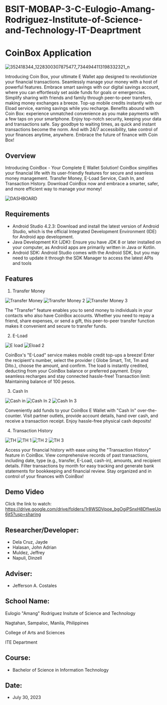 # BSIT-MOBAP-3-C-Eulogio-Amang-Rodriguez-Institute-of-Science-and-Technology-IT-Deaprtment
# CoinBox Application
![352418344_1228300307875477_7344944113198332321_n](https://github.com/Dinzell1/BSIT-MOBAP-3-C-Eulogio-Amang-Rodriguez-Institute-of-Science-and-Technology-IT-Deaprtment/assets/140863403/0b3efa68-ba7f-4051-8e19-510de3a39eaf)

Introducing Coin Box, your ultimate E Wallet app designed to revolutionize your financial transactions. Seamlessly manage your money with a host of powerful features. Embrace smart savings with our digital savings account, where you can effortlessly set aside funds for goals or emergencies. Simplify sharing with friends and family through peer-to-peer transfers, making money exchanges a breeze. Top-up mobile credits instantly with our Eload service, earning savings while you recharge.
Benefits abound with Coin Box: experience unmatched convenience as you make payments with a few taps on your smartphone. Enjoy top-notch security, keeping your data and transactions safe. Say goodbye to waiting times, as quick and instant transactions become the norm. And with 24/7 accessibility, take control of your finances anytime, anywhere. Embrace the future of finance with Coin Box!
## Overview

Introducing CoinBox - Your Complete E Wallet Solution! CoinBox simplifies your financial life with its user-friendly features for secure and seamless money management. Transfer Money, E-Load Service, Cash In, and Transaction History. Download CoinBox now and embrace a smarter, safer, and more efficient way to manage your money!

![DASHBOARD](https://github.com/Dinzell1/BSIT-MOBAP-3-C-Eulogio-Amang-Rodriguez-Institute-of-Science-and-Technology-IT-Deaprtment/assets/140863403/da804035-8e1e-41e2-961d-4241e175a361)

## Requirements
- Android Studio 4.2.3: Download and install the latest version of Android Studio, which is the official Integrated Development Environment (IDE) for Android app development.
- Java Development Kit (JDK): Ensure you have JDK 8 or later installed on your computer, as Android apps are primarily written in Java or Kotlin.
- Android SDK: Android Studio comes with the Android SDK, but you may need to update it through the SDK Manager to access the latest APIs and tools

## Features
1. Transfer Money

![Transfer Money](https://github.com/Dinzell1/BSIT-MOBAP-3-C-Eulogio-Amang-Rodriguez-Institute-of-Science-and-Technology-IT-Deaprtment/assets/140863403/8663ddb9-e00d-445e-86ab-61afefef816a)
![Transfer Money 2 ](https://github.com/Dinzell1/BSIT-MOBAP-3-C-Eulogio-Amang-Rodriguez-Institute-of-Science-and-Technology-IT-Deaprtment/assets/140863403/186aec68-e395-4262-92b0-ffcbd7eff362)
![Transfer Money 3](https://github.com/Dinzell1/BSIT-MOBAP-3-C-Eulogio-Amang-Rodriguez-Institute-of-Science-and-Technology-IT-Deaprtment/assets/140863403/07ff23b9-283f-40eb-ab40-043fab7c783b)


The &quot;Transfer&quot; feature enables you to send money to individuals
in your contacts who also have CoinBox accounts. Whether you need to repay a
friend, share expenses, or send a gift, this peer-to-peer transfer function makes it
convenient and secure to transfer funds.

2. E-Load

![E load ](https://github.com/Dinzell1/BSIT-MOBAP-3-C-Eulogio-Amang-Rodriguez-Institute-of-Science-and-Technology-IT-Deaprtment/assets/140863403/03258e0f-ffb4-4cc0-a7c0-361792566733)
![Eload 2](https://github.com/Dinzell1/BSIT-MOBAP-3-C-Eulogio-Amang-Rodriguez-Institute-of-Science-and-Technology-IT-Deaprtment/assets/140863403/a11fedb8-6bb8-4148-b33b-576f54cabdaa)

CoinBox's "E-Load" service makes mobile credit top-ups a breeze! Enter the recipient's number, select the provider ( Globe Smart, Tnt, Tm and Dito.), choose the amount, and confirm. The load is instantly credited, deducting from your CoinBox balance or preferred payment. Enjoy seamless recharges and stay connected hassle-free! Transaction limit: Maintaining balance of 100 pesos.

3. Cash In

![Cash in](https://github.com/Dinzell1/BSIT-MOBAP-3-C-Eulogio-Amang-Rodriguez-Institute-of-Science-and-Technology-IT-Deaprtment/assets/140863403/30fb4319-5a38-42f9-9966-82468046062a)
![Cash In 2 ](https://github.com/Dinzell1/BSIT-MOBAP-3-C-Eulogio-Amang-Rodriguez-Institute-of-Science-and-Technology-IT-Deaprtment/assets/140863403/061dc788-be79-4a29-8c7b-3e991576e099)
![Cash In 3](https://github.com/Dinzell1/BSIT-MOBAP-3-C-Eulogio-Amang-Rodriguez-Institute-of-Science-and-Technology-IT-Deaprtment/assets/140863403/bcbe4dc2-b97d-402e-854b-56debe5198eb)

Conveniently add funds to your CoinBox E Wallet with "Cash In" over-the-counter. Visit partner outlets, provide account details, hand over cash, and receive a transaction receipt. Enjoy hassle-free physical cash deposits!

4. Transaction History

![TH ](https://github.com/Dinzell1/BSIT-MOBAP-3-C-Eulogio-Amang-Rodriguez-Institute-of-Science-and-Technology-IT-Deaprtment/assets/140863403/d82f9bf7-bfda-4899-9acc-d31e3f8bb4f2)
![TH 1](https://github.com/Dinzell1/BSIT-MOBAP-3-C-Eulogio-Amang-Rodriguez-Institute-of-Science-and-Technology-IT-Deaprtment/assets/140863403/84ce41a8-4d00-421b-8b61-53e88579b736)
![TH 2](https://github.com/Dinzell1/BSIT-MOBAP-3-C-Eulogio-Amang-Rodriguez-Institute-of-Science-and-Technology-IT-Deaprtment/assets/140863403/0d1ebc06-fd06-4c86-8d53-d842e701cf00)
![TH 3](https://github.com/Dinzell1/BSIT-MOBAP-3-C-Eulogio-Amang-Rodriguez-Institute-of-Science-and-Technology-IT-Deaprtment/assets/140863403/ae507952-3b77-4ca6-828a-4963ef52ca9e)

Access your financial history with ease using the "Transaction History" feature in CoinBox. View comprehensive records of past transactions, including date, type (e.g., transfer, E-Load, cash-in), amounts, and recipient details. Filter transactions by month for easy tracking and generate bank statements for bookkeeping and financial review. Stay organized and in control of your finances with CoinBox!

## Demo Video

Click the link to watch: https://drive.google.com/drive/folders/1r8WSDVpoe_bgOgiPSnxH8DfIweUq6jt5?usp=sharing

## Researcher/Developer:

- Dela Cruz, Jayde
- Halasan, John Adrian
- Muldez, Jeffrey
- Napuli, Dinzell

## Adviser:

- Jefferson A. Costales

## School Name:

Eulogio "Amang" Rodriguez Insitute of Science and Technology

Nagtahan, Sampaloc, Manila, Philippines

College of Arts and Sciences

ITE Department

## Course:

- Bachelor of Science in Information Technology

## Date:

- July 30, 2023


